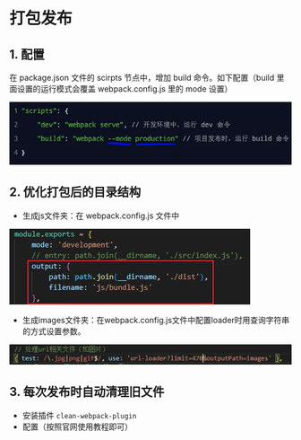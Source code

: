 # 打包发布




## 1. 配置

在 package.json 文件的 scirpts 节点中，增加 build 命令。如下配置（build 里面设置的运行模式会覆盖 webpack.config.js 里的 mode 设置）

![](/images/webpack4-8.png)


## 2. 优化打包后的目录结构

- 生成js文件夹：在 webpack.config.js 文件中

![](/images/webpack4-9.png)

- 生成images文件夹：在webpack.config.js文件中配置loader时用查询字符串的方式设置参数。

![](/images/webpack4-10.png)

## 3. 每次发布时自动清理旧文件

- 安装插件 `clean-webpack-plugin`
- 配置（按照官网使用教程即可）

